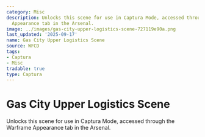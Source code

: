 ```yaml
---
category: Misc
description: Unlocks this scene for use in Captura Mode, accessed through the Warframe
  Appearance tab in the Arsenal.
image: ../images/gas-city-upper-logistics-scene-727119e90a.png
last_updated: '2025-09-17'
name: Gas City Upper Logistics Scene
source: WFCD
tags:
- Captura
- Misc
tradable: true
type: Captura
---
```


# Gas City Upper Logistics Scene

Unlocks this scene for use in Captura Mode, accessed through the Warframe Appearance tab in the Arsenal.

